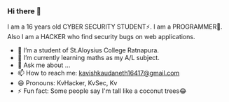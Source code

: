### Hi there 👋

I am a 16 years old CYBER SECURITY STUDENT⚡. I am a PROGRAMMER🤔. Also I am a HACKER who find security bugs on web applications.


- 🔭 I’m a student of St.Aloysius College Ratnapura.
- 🌱 I’m currently learning maths as my A/L subject.
- 💬 Ask me about ...
- 📫 How to reach me: kavishkaudaneth16417@gmail.com
- 😄 Pronouns: KvHacker, KvSec, Kv
- ⚡ Fun fact: Some people say I'm tall like a coconut trees😂

